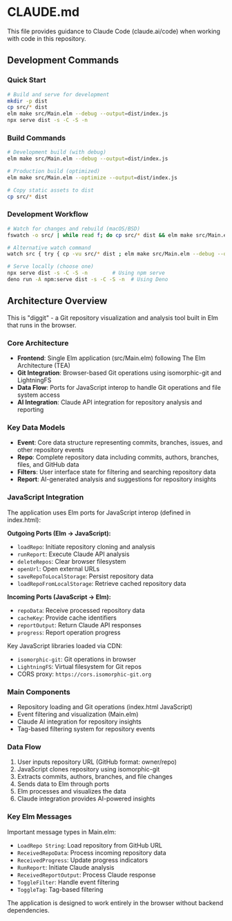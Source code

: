 # CLAUDE.md

This file provides guidance to Claude Code (claude.ai/code) when working with code in this repository.

## Development Commands

### Quick Start
```bash
# Build and serve for development
mkdir -p dist
cp src/* dist
elm make src/Main.elm --debug --output=dist/index.js
npx serve dist -s -C -S -n
```

### Build Commands
```bash
# Development build (with debug)
elm make src/Main.elm --debug --output=dist/index.js

# Production build (optimized)
elm make src/Main.elm --optimize --output=dist/index.js

# Copy static assets to dist
cp src/* dist
```

### Development Workflow
```bash
# Watch for changes and rebuild (macOS/BSD)
fswatch -o src/ | while read f; do cp src/* dist && elm make src/Main.elm --debug --output=dist/index.js; done

# Alternative watch command
watch src { try { cp -vu src/* dist ; elm make src/Main.elm --debug --output=dist/index.js } }

# Serve locally (choose one)
npx serve dist -s -C -S -n        # Using npm serve
deno run -A npm:serve dist -s -C -S -n  # Using Deno
```

## Architecture Overview

This is "diggit" - a Git repository visualization and analysis tool built in Elm that runs in the browser.

### Core Architecture
- **Frontend**: Single Elm application (src/Main.elm) following The Elm Architecture (TEA)
- **Git Integration**: Browser-based Git operations using isomorphic-git and LightningFS
- **Data Flow**: Ports for JavaScript interop to handle Git operations and file system access
- **AI Integration**: Claude API integration for repository analysis and reporting

### Key Data Models
- **Event**: Core data structure representing commits, branches, issues, and other repository events
- **Repo**: Complete repository data including commits, authors, branches, files, and GitHub data
- **Filters**: User interface state for filtering and searching repository data
- **Report**: AI-generated analysis and suggestions for repository insights

### JavaScript Integration
The application uses Elm ports for JavaScript interop (defined in index.html):

**Outgoing Ports (Elm → JavaScript):**
- `loadRepo`: Initiate repository cloning and analysis
- `runReport`: Execute Claude API analysis
- `deleteRepos`: Clear browser filesystem
- `openUrl`: Open external URLs
- `saveRepoToLocalStorage`: Persist repository data
- `loadRepoFromLocalStorage`: Retrieve cached repository data

**Incoming Ports (JavaScript → Elm):**
- `repoData`: Receive processed repository data
- `cacheKey`: Provide cache identifiers
- `reportOutput`: Return Claude API responses
- `progress`: Report operation progress

Key JavaScript libraries loaded via CDN:
- `isomorphic-git`: Git operations in browser
- `LightningFS`: Virtual filesystem for Git repos
- CORS proxy: `https://cors.isomorphic-git.org`

### Main Components
- Repository loading and Git operations (index.html JavaScript)
- Event filtering and visualization (Main.elm)
- Claude AI integration for repository insights
- Tag-based filtering system for repository events

### Data Flow
1. User inputs repository URL (GitHub format: owner/repo)
2. JavaScript clones repository using isomorphic-git
3. Extracts commits, authors, branches, and file changes
4. Sends data to Elm through ports
5. Elm processes and visualizes the data
6. Claude integration provides AI-powered insights

### Key Elm Messages

Important message types in Main.elm:

- `LoadRepo String`: Load repository from GitHub URL
- `ReceivedRepoData`: Process incoming repository data
- `ReceivedProgress`: Update progress indicators
- `RunReport`: Initiate Claude analysis
- `ReceivedReportOutput`: Process Claude response
- `ToggleFilter`: Handle event filtering
- `ToggleTag`: Tag-based filtering

The application is designed to work entirely in the browser without backend dependencies.

